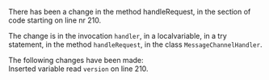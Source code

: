 There has been a change in the method handleRequest, in the section of code starting on line nr 210.
  
The change is in the invocation ```handler```, in a localvariable, in a try statement, in the method ```handleRequest```, in the class ```MessageChannelHandler```.
  
The following changes have been made:  
Inserted variable read ```version``` on line 210.  
